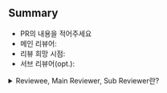 
## Summary
- PR의 내용을 적어주세요
- 메인 리뷰어:
- 리뷰 희망 시점:
- 서브 리뷰어(opt.):


<details>
  <summary>Reviewee, Main Reviewer, Sub Reviewer란?</summary>
  <br />
**Reviewee**는
- 리뷰어를 지정하고 희망 리뷰 시점을 적어주세요.
- 코드의 내용을 공유하고 싶은 사람이나 참고하면 좋겠는 사람이 있다면 서브 리뷰어로 PR 본문에 멘션해 주세요.
- 코멘트가 달리면, 이모지로 수정 사항을 반영했음 / 읽었음 을 표시하거나, 댓글로 의견을 나눠 주세요. 코멘트 의 Resolve 는 코멘트를 단 사람이 할 수 있도록 해 주세요.
- 모든 변경사항을 반영한 후에는, 열려 있는 코멘트를 한번 더 확인한 후 Re-request를 눌러 주세요.
- 리뷰어가 너무 늦어지거나 응답이 없는 경우 슬랙, 깃헙 혹은 구두로 리뷰 가능 시점을 물어봐 주세요.

**Main Reviewer**는
- 태그가 달리면 리뷰 가능 시점을 알리거나, 리소스가 여의치 않으면 리뷰가 어려움을 알려주세요.
- 반영이 끝난 코멘트나 확인한 코멘트는 resolve 해 주세요.
- 마지막 approve 한 메인 리뷰어는 PR을 머지해 주세요.

**Sub Reviewer**는
- PR을 직접 approve해서 머지시킬 필요는 없습니다.
- 코드를 검증하고 리뷰하는 것 보다는 코드 흐름과 내용을 이해하는 것을 목적으로 합니다.
- Main Reviewer와 마찬가지로, 리뷰가 어려운 경우 댓글을 달아 주세요.
</details>
